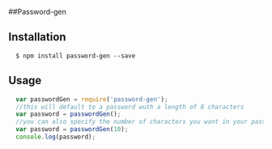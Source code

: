 ##Password-gen

## Installation

```
  $ npm install password-gen --save
```

## Usage

```javascript
  var passwordGen = require('password-gen');
  //this will default to a password wuth a length of 8 characters
  var password = passwordGen();
  //you can also specify the number of characters you want in your password
  var password = passwordGen(10);
  console.log(password);
```
